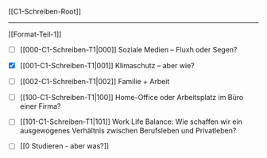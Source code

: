 [[C1-Schreiben-Root]]

----
[[Format-Teil-1]]

- [ ] [[000-C1-Schreiben-T1|000]] Soziale Medien – Fluxh oder Segen?
- [x] [[001-C1-Schreiben-T1|001]] Klimaschutz – aber wie?
- [ ] [[002-C1-Schreiben-T1|002]] Familie + Arbeit
- [ ] [[100-C1-Schreiben-T1|100]] Home-Office oder Arbeitsplatz im Büro einer Firma?
- [ ] [[101-C1-Schreiben-T1|101]] Work Life Balance: Wie schaffen wir ein ausgewogenes Verhältnis zwischen Berufsleben und Privatleben?
- [ ] [[0 Studieren - aber was?]]


